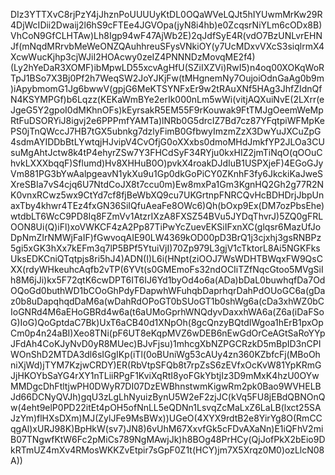 DIz3YTTXvC8rjPzY4jJhznPoUUUUyKtDL0OQaWVeLQJt5hIYUwmMrKw29R4DjWcIDii2Dwaij2l6hS9cFTEe4JGVOpa(jyN8i4hb)e0ZcqsrNiYLm6cODx8B)VhCoN9GfCLHTAw)Lh8Igp94wF47AjWb2E)2qJdfSyE4R(vdO7BzUNLvrEHNJf(mNqdMRrvbMeWeONZQAuhhreuSFysVNkiOY(y7UcMDxvVXcS3siqlrmX4XcwWucKjhp3cjWJiI2HOAcwy0zeIZ4PNNNDzMovqME2f4)(Ly2hYeDaR3XOMF)ibMpwLD55xcvAgHfU(SZiIXZVi)RwI5)n4oq00XOKqWoRTpJ1BSo7X3Bj0Pf2h7WeqSW2JoYJKjFw(tMHgnemNy7OujoiOdnGaAg0b9m)iApybmomG1Jg6bwwV(gpjG6MeKTSYNFxEr9w2tRAuXNf5HAg3JhfZIdnQfN4KSYMPGf)b6Lqzz(KEKaWmBYe2erIk000nLm5wWi(vitjAQXuiNvE(2LXrr(eJgeG5Y2gpoI0dMKhnOFs)kEyrsakR5EM55F9rKouwak9FtTMJgOeemWeMpRtFuDSORYiJ8igvj2e6PPPmfYAMTa)lNRb0G5drcIZ7Bd7cz87YFqtpiWFMpKePS0jTnQWccJ7HB7tGX5ubnkg7dzlyFimB0GfbwyImzmZzX3DwYuJXCuZpG4sdmAYIDDbBtLYwtqjHJvipV4CvOfjG0oXXxbs0dmoMHdJmkfYP2JLOa3CUsuMgAhtJctw8k4tP4ehyrZSw7Y3FHCdSyF34RYju0kxHIZ2jmTiNqO(qOOuChvkLXXXbqqF)Sflumd)Hv8XHHuB0O)pvkX4roakDJdIuB1USPXjeF)4EGoGJyVm881PG3bYwAalpgeavN1ykXu9u1Gp0dkGoPiCY0ZKnhF3fy6JkckiKaJweSXreSBIa7vS4cjq6U7NtdCoJX8t7ccu0m)Ew8mxPa1Gm3KgnHQ2Gh2g77R2NK0vnxRCwz5wx9CtYd7cf8fjBeWbXQ9cu7UKGrtnpFNRCQvHcBDHDrjJbpUnaxTby4khwr4TEz4fxGN36SiIQfuAeaFe8OWc6)Qh(bOxp9Ex(DM7ozPbsEhe)wtdbLT6WcC9PD8Iq8FZmVv1AtzrIXzA8FXSZ54BVu5JYDqThvrJ)5ZQ0gFRLOON8Ui(Q)iFl)xoVWKCF4zA2Pp87TiPwYcZuevEKSiIFxnXC(glqsr6MazUfJoDpNmZIrNMWjFaIF)fGwvoqAIE90LW4369kOD00pD3BrQ1j3cjxhj3gsRNBPz5gi5xGK3hXx7kEFm3q7lP5BPf5YtuiVjI)70Zp979L3gjV1cTktorL8Ai5NGKFksUksEDKCniQTqtpjs8ri5hJ4)ADN(I)L6i(HNpt(ziOOJ7WsWDHTBWqxFW9QsCXX(rdyWHkeuhcAqfb2vTP(6YVt(s0GMEmoFs32ndOCIiTZfNqcGtoo5MVgSiIh8M6jJi)kx5F72qtK6cwDPT6IT6IJ6Yd1byOd4o6a(ADa)bDaL0buwhqfDa7OdOQoGd0buthWD1bCOoGhPdyFDapwhWFuhqbDaprhqrDahPdOUoGC6a(gDaz0b8uDapqhqdDaM6a(wDahRdOPoGT0bSUoGT1b0shWg6a(cDa3xhWZ0bCIoGNRd4M6aEHoGBRd4w6a(t6aUMoGprhWNQdyvDaxxhWA6a(Z6a(iDaFSoG)IoG)QoGptdaC7Bk)UxT6aCB40d1XNpOh(8gcQnzyBQtdIWgoa1hErB1pxOpCm0p4n24aBI)Xeo8TNi(pF6UT8eKqpMVZ6wDEB6nEwGdOrCeAGtSaRoYYpJFdAh4CoKJyNvD0yR8MUec)BJvFjsu)1mhcgXbNZPGCRzkD5mBpID3nCPIWOnShD2MTDA3dl6sIGgIKp(iTl(0oBUniWg53cAUy4zn360KZbfcFj(MBoOhniXjWd)jTYM7KzjwCRDY)ER(RbVtpSFQb8t7rpZsS6zEVfxOcKvW81YpKRmGJjHKOYbSaYG4rXY1nTLiiRPgF1KviXqRtI8yoFGkYbtjIz3D9mMxK4hzU0OYwMMDgcDhFtltjwPH0DWyR7DI07DzEWBhnstwmKigwRm2pk0Bao9WVHELBJd66DCNyQVJh)gqU3zLgLhNyuizBynU5W2eF2zjJC(kVq5FU8jEBdQBNOnQw(4eht9elP0PD22itEt4pOH5ofNnLL5eQDNn1LsvqZcMaLxZ6LaLB(lxct25SAJzYm)flHXsDXm)MJ(ZylJFe9MsBWx))UGeO(4XYX9rdtB2e8YirYg8O(RmCCqgAl)xURJ98K)BpHkW(sv7)JN8)6vUhM67XxvfGk5cFDvAXaNn)E1iQFhV2miB07TNgwfKtW6Fc2pMiCs789NgMAwjJk)h8BOg48PrHCy(QjJofPkX2bEio9DkRTmUZ4mXv4RMosWKKZvEtpir7sGpF0Z1t(HCY)jm7X5Xrqz0M0)ozLlcN08A))
